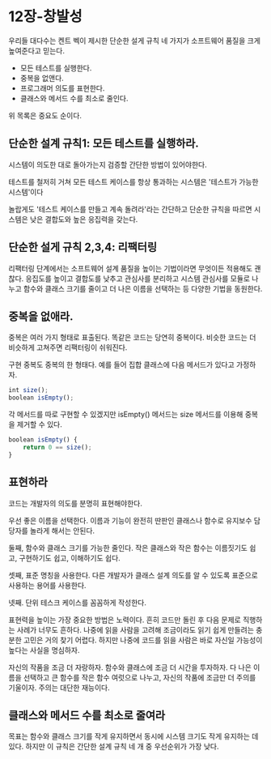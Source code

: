 12장-창발성
======================

우리들 대다수는 켄트 벡이 제시한 단순한 설게 규칙 네 가지가 소프트웨어 품질을 크게 높여준다고 믿는다.

- 모든 테스트를 실행한다.
- 중복을 없앤다.
- 프로그래머 의도를 표현한다.
- 클래스와 메서드 수를 최소로 줄인다.

위 목록은 중요도 순이다.

## 단순한 설계 규칙1: 모든 테스트를 실행하라.

시스템이 의도한 대로 돌아가는지 검증할 간단한 방법이 있어야한다.

테스트를 철저히 거쳐 모든 테스트 케이스를 항상 통과하는 시스템은 '테스트가 가능한 시스템'이다

놀랍게도 '테스트 케이스를 만들고 계속 돌려라'라는 간단하고 단순한 규칙을 따르면 시스템은 낮은 결합도와 높은 응집력을 갖는다.

## 단순한 설게 규칙 2,3,4: 리팩터링

리팩터링 단계에서는 소프트웨어 설계 품질을 높이는 기법이라면 무엇이든 적용해도 괜찮다. 응집도를 높이고 결합도를 낮추고 관심사를 분리하고 시스템 관심사를 모듈로 나누고 함수와 클래스 크기를 줄이고 더 나은 이름을 선택하는 등 다양한 기법을 동원한다.

## 중복을 없애라.
중복은 여러 가지 형태로 표출된다. 똑같은 코드는 당연히 중복이다. 비슷한 코드는 더 비슷하게 고쳐주면 리팩터링이 쉬워진다.

구현 중복도 중복의 한 형태다. 예를 들어 집합 클래스에 다음 메서드가 있다고 가정하자.

```javascript
int size();
boolean isEmpty();
```

각 메서드를 따로 구현할 수 있겠지만 isEmpty() 메서드는 size 메서드를 이용해 중복을 제거할 수 있다.

```javascript
boolean isEmpty() {
    return 0 == size();
}
```

## 표현하라

코드는 개발자의 의도를 분명히 표현해야한다.

우선 좋은 이름을 선택한다. 이름과 기능이 완전히 딴판인 클래스나 함수로 유지보수 담당자를 놀라게 해서는 안된다.

둘째, 함수와 클래스 크기를 가능한 줄인다. 작은 클래스와 작은 함수는 이름짓기도 쉽고, 구현하기도 쉽고, 이해하기도 쉽다.

셋째, 표준 명칭을 사용한다. 다른 개발자가 클래스 설계 의도를 알 수 있도록 표준으로 사용하는 용어를 사용한다.

넷째. 단위 테스크 케이스를 꼼꼼하게 작성한다.

표현력을 높이는 가장 중요한 방법은 노력이다. 흔히 코드만 돌린 후 다음 문제로 직행하는 사례가 너무도 흔하다. 나중에 읽을 사람을 고려해 조금이라도 읽기 쉽게 만들려는 충분한 고민은 거의 찾기 어렵다. 하지만 나중에 코드를 읽을 사람은 바로 자신일 가능성이 높다는 사실을 명심하자.

자신의 작품을 조금 더 자랑하자. 함수와 클래스에 조금 더 시간을 투자하자. 다 나은 이름을 선택하고 큰 함수를 작은 함수 여럿으로 나누고, 자신의 작품에 조금만 더 주의를 기울이자. 주의는 대단한 재능이다.

## 클래스와 메서드 수를 최소로 줄여라

목표는 함수와 클래스 크기를 작게 유지하면서 동시에 시스템 크기도 작게 유지하는 데 있다. 하지만 이 규칙은 간단한 설계 규칙 네 개 중 우선순위가 가장 낮다. 

